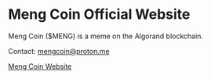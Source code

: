 # Meng Coin Official Website

Meng Coin ($MENG) is a meme on the Algorand blockchain.

Contact: mengcoin@proton.me

[Meng Coin Website](https://mengcoinofficial.github.io/)
